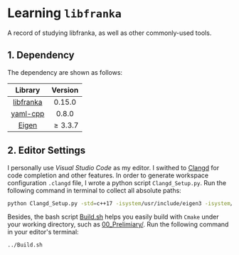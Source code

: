# Learning `libfranka`

A record of studying libfranka, as well as other commonly-used tools.

## 1. Dependency

The dependency are shown as follows:

|Library|Version|
|:---:|:---:|
|[libfranka](https://github.com/frankaemika/libfranka)|$0.15.0$|
|[yaml-cpp](https://github.com/jbeder/yaml-cpp)|$0.8.0$|
|[Eigen](https://eigen.tuxfamily.org/dox/)|$\geq 3.3.7$|

## 2. Editor Settings

I personally use *Visual Studio Code* as my editor. I swithed to [Clangd](https://clangd.llvm.org/) for code completion and other features. In order to generate workspace configuration `.clangd` file, I wrote a python script `Clangd_Setup.py`. Run the following command in terminal to collect all absolute paths:

```bash
python Clangd_Setup.py -std=c++17 -isystem/usr/include/eigen3 -isystem/usr/include/python3.8
```

Besides, the bash script [Build.sh](./Build.sh) helps you easily build with `Cmake` under your working directory, such as [00_Prelimiary/](./00_Preliminary/). Run the following command in your editor's terminal:

```bash
../Build.sh
```
